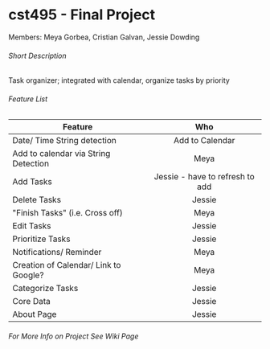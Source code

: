 # cst495 - Final Project

Members: Meya Gorbea, Cristian Galvan, Jessie Dowding

###### Short Description
Task organizer; integrated with calendar, organize tasks by priority

###### Feature List

| Feature        | Who         | 
| ------------- |:-------------:|
|  Date/ Time String detection    |   Add to Calendar   |
|  Add to calendar via String Detection    |   Meya    |
|  Add Tasks    |  Jessie  - have to refresh to add  |
|  Delete Tasks    |  Jessie     |
|  "Finish Tasks" (i.e. Cross off)    |  Meya  |
|  Edit Tasks    |   Jessie    |
|  Prioritize Tasks    |   Jessie    |
|  Notifications/ Reminder    |    Meya   |
|  Creation of Calendar/ Link to Google?    |    Meya   |
|  Categorize Tasks    |    Jessie   |
|  Core Data   |  Jessie |
|  About Page  |  Jessie |



###### For More Info on Project See Wiki Page



